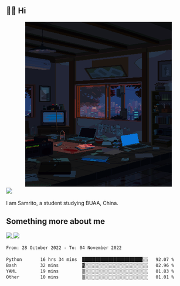 ## 👋🏻 Hi

<div align="center">
<img alt="GIF" src="https://github.com/xiangsam/xiangsam/blob/271390e4ab50820a4594e3cb94b7ffaa6293de72/0_0EUAvTumWsRa2k6F.gif" width=400 height=450/>
</div>

<a href="https://github.com/xiangsam">
  <img src="https://komarev.com/ghpvc/?username=xiangsam&style=flat-square" />
</a>

I am Samrito, a student studying BUAA, China.


## Something more about me
<a href="https://github.com/xiangsam">
  <img src="https://github-readme-stats.vercel.app/api?username=xiangsam&show_icons=true&hide_border=true" />
</a>


<a href="https://github.com/xiangsam">
  <img src="https://github-readme-stats.vercel.app/api/top-langs/?username=xiangsam&layout=compact" />
</a>

<!--START_SECTION:waka-->

```text
From: 28 October 2022 - To: 04 November 2022

Python       16 hrs 34 mins  ███████████████████████░░   92.07 %
Bash         32 mins         ▓░░░░░░░░░░░░░░░░░░░░░░░░   02.96 %
YAML         19 mins         ▒░░░░░░░░░░░░░░░░░░░░░░░░   01.83 %
Other        10 mins         ▒░░░░░░░░░░░░░░░░░░░░░░░░   01.01 %
```

<!--END_SECTION:waka-->

<!---
xiangsam/xiangsam is a ✨ special ✨ repository because its `README.md` (this file) appears on your GitHub profile.
You can click the Preview link to take a look at your changes.
--->
